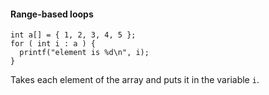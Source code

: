 #### Range-based loops
```
int a[] = { 1, 2, 3, 4, 5 };
for ( int i : a ) {
  printf("element is %d\n", i);
}
```
Takes each element of the array and puts it in the variable `i`. 